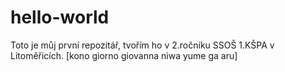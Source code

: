 # hello-world
Toto je můj první repozitář, tvořím ho v 2.ročníku SSOŠ 1.KŠPA v Litoměřicích. [kono giorno giovanna niwa yume ga aru]

